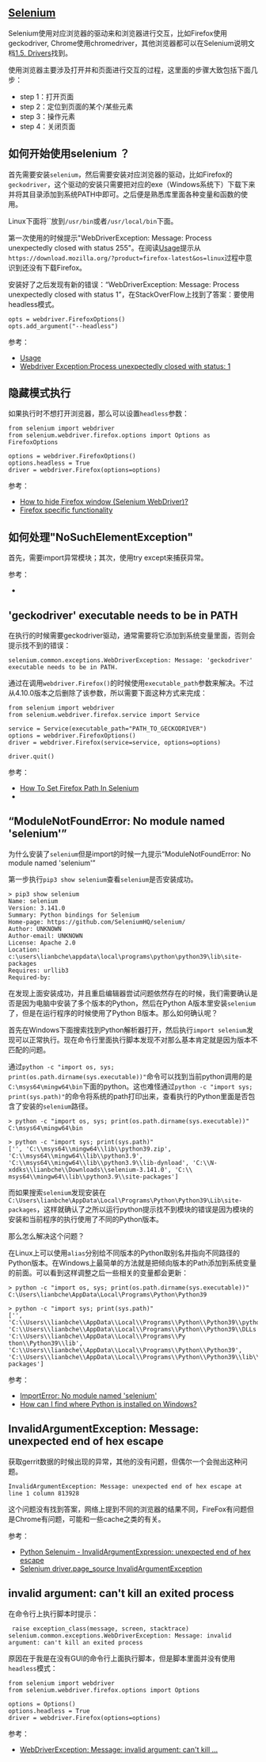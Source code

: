 ## [Selenium](https://selenium-python.readthedocs.io/)

Selenium使用对应浏览器的驱动来和浏览器进行交互，比如Firefox使用geckodriver, Chrome使用chromedriver，其他浏览器都可以在Selenium说明文档[1.5. Drivers](https://selenium-python.readthedocs.io/installation.html#drivers)找到。

使用浏览器主要涉及打开并和页面进行交互的过程，这里面的步骤大致包括下面几步：

- step 1：打开页面
- step 2：定位到页面的某个/某些元素
- step 3：操作元素
- step 4：关闭页面


## 如何开始使用selenium ？

首先需要安装`selenium`，然后需要安装对应浏览器的驱动，比如Firefox的`geckodriver`，这个驱动的安装只需要把对应的exe（Windows系统下）下载下来并将其目录添加到系统PATH中即可。之后便是熟悉库里面各种变量和函数的使用。

Linux下面将``放到`/usr/bin`或者`/usr/local/bin`下面。

第一次使用的时候提示"WebDriverException: Message: Process unexpectedly closed with status 255"。在阅读[Usage]()提示从`https://download.mozilla.org/?product=firefox-latest&os=linux`过程中意识到还没有下载Firefox。

安装好了之后发现有新的错误：“WebDriverException: Message: Process unexpectedly closed with status 1”，在StackOverFlow上找到了答案：要使用headless模式。

```
opts = webdriver.FirefoxOptions()
opts.add_argument("--headless")
```

参考：

- [Usage](https://firefox-source-docs.mozilla.org/testing/geckodriver/Usage.html#Running-Firefox-in-an-container-based-package)
- [Webdriver Exception:Process unexpectedly closed with status: 1](https://stackoverflow.com/questions/46809135/webdriver-exceptionprocess-unexpectedly-closed-with-status-1)


## 隐藏模式执行

如果执行时不想打开浏览器，那么可以设置`headless`参数：

```
from selenium import webdriver
from selenium.webdriver.firefox.options import Options as FirefoxOptions

options = webdriver.FirefoxOptions()
options.headless = True
driver = webdriver.Firefox(options=options)

```

参考：

- [How to hide Firefox window (Selenium WebDriver)?](https://www.tutorialspoint.com/how-to-hide-firefox-window-selenium-webdriver)
- [Firefox specific functionality](https://www.selenium.dev/documentation/webdriver/browsers/firefox/)


## 如何处理"NoSuchElementException"

首先，需要import异常模块；其次，使用try except来捕获异常。

参考：

- [](https://stackoverflow.com/questions/38022658/selenium-python-handling-no-such-element-exception)


## 'geckodriver' executable needs to be in PATH

在执行的时候需要geckodriver驱动，通常需要将它添加到系统变量里面，否则会提示找不到的错误：

```
selenium.common.exceptions.WebDriverException: Message: 'geckodriver' executable needs to be in PATH.
```

通过在调用`webdriver.Firefox()`的时候使用`executable_path`参数来解决。不过从4.10.0版本之后删除了该参数，所以需要下面这种方式来完成：

```
from selenium import webdriver
from selenium.webdriver.firefox.service import Service

service = Service(executable_path="PATH_TO_GECKODRIVER")
options = webdriver.FirefoxOptions()
driver = webdriver.Firefox(service=service, options=options)

driver.quit()
```

参考：

- [How To Set Firefox Path In Selenium](https://robots.net/software-and-applications/browsers-and-extensions/how-to-set-firefox-path-in-selenium/)
- [](https://stackoverflow.com/questions/76802588/python-selenium-unexpected-keyword-argument-executable-path)

## “ModuleNotFoundError: No module named 'selenium'”

为什么安装了`selenium`但是import的时候一九提示“ModuleNotFoundError: No module named 'selenium'”

第一步执行`pip3 show selenium`查看`selenium`是否安装成功。

```
> pip3 show selenium
Name: selenium
Version: 3.141.0
Summary: Python bindings for Selenium
Home-page: https://github.com/SeleniumHQ/selenium/
Author: UNKNOWN
Author-email: UNKNOWN
License: Apache 2.0
Location: c:\users\lianbche\appdata\local\programs\python\python39\lib\site-packages
Requires: urllib3
Required-by:
```

在发现上面安装成功，并且重启编辑器尝试问题依然存在的时候，我们需要确认是否是因为电脑中安装了多个版本的Python，然后在Python A版本里安装`selenium`了，但是在运行程序的时候使用了Python B版本。那么如何确认呢？

首先在Windows下面搜索找到Python解析器打开，然后执行`import selenium`发现可以正常执行。现在命令行里面执行脚本发现不对那么基本肯定就是因为版本不匹配的问题。

通过`python -c "import os, sys; print(os.path.dirname(sys.executable))"`命令可以找到当前python调用的是`C:\msys64\mingw64\bin`下面的python。这也难怪通过`python -c "import sys; print(sys.path)"`的命令将系统的path打印出来，查看执行的Python里面是否包含了安装的`selenium`路径。

```
> python -c "import os, sys; print(os.path.dirname(sys.executable))"
C:\msys64\mingw64\bin

> python -c "import sys; print(sys.path)"
['', 'C:\\msys64\\mingw64\\lib\\python39.zip', 'C:\\msys64\\mingw64\\lib\\python3.9', 'C:\\msys64\\mingw64\\lib\\python3.9\\lib-dynload', 'C:\\N-xddks\\lianbche\\Downloads\\selenium-3.141.0', 'C:\\
msys64\\mingw64\\lib\\python3.9\\site-packages']
```

而如果搜索`selenium`发现安装在`C:\Users\lianbche\AppData\Local\Programs\Python\Python39\Lib\site-packages`，这样就确认了之所以运行python提示找不到模块的错误是因为模块的安装和当前程序的执行使用了不同的Python版本。

那么怎么解决这个问题？

在Linux上可以使用`alias`分别给不同版本的Python取别名并指向不同路径的Python版本。在Windows上最简单的方法就是把倾向版本的Path添加到系统变量的前面。可以看到这样调整之后一些相关的变量都会更新：

```
> python -c "import os, sys; print(os.path.dirname(sys.executable))"
C:\Users\lianbche\AppData\Local\Programs\Python\Python39

> python -c "import sys; print(sys.path)"
['', 'C:\\Users\\lianbche\\AppData\\Local\\Programs\\Python\\Python39\\python39.zip', 'C:\\Users\\lianbche\\AppData\\Local\\Programs\\Python\\Python39\\DLLs', 'C:\\Users\\lianbche\\AppData\\Local\\Programs\\Py
thon\\Python39\\lib', 'C:\\Users\\lianbche\\AppData\\Local\\Programs\\Python\\Python39', 'C:\\Users\\lianbche\\AppData\\Local\\Programs\\Python\\Python39\\lib\\site-packages']
```


参考：

- [ImportError: No module named 'selenium'](https://stackoverflow.com/questions/31147660/importerror-no-module-named-selenium)
- [How can I find where Python is installed on Windows?](https://stackoverflow.com/questions/647515/how-can-i-find-where-python-is-installed-on-windows)


## InvalidArgumentException: Message: unexpected end of hex escape

获取gerrit数据的时候出现的异常，其他的没有问题，但偶尔一个会抛出这种问题。

```
InvalidArgumentException: Message: unexpected end of hex escape at line 1 column 813928
```

这个问题没有找到答案，网络上提到不同的浏览器的结果不同，FireFox有问题但是Chrome有问题，可能和一些cache之类的有关。

参考：

- [Python Selenuim - InvalidArgumentExpression: unexpected end of hex escape](https://stackoverflow.com/questions/65729386/python-selenuim-invalidargumentexpression-unexpected-end-of-hex-escape)
- [Selenium driver.page_source InvalidArgumentException](https://stackoverflow.com/questions/73606180/selenium-driver-page-source-invalidargumentexception)


##  invalid argument: can't kill an exited process

在命令行上执行脚本时提示：

```
 raise exception_class(message, screen, stacktrace)
selenium.common.exceptions.WebDriverException: Message: invalid argument: can't kill an exited process
```

原因在于我是在没有GUI的命令行上面执行脚本，但是脚本里面并没有使用`headless`模式：

```
from selenium import webdriver
from selenium.webdriver.firefox.options import Options

options = Options()
options.headless = True
driver = webdriver.Firefox(options=options)
```

参考：

- [WebDriverException: Message: invalid argument: can't kill ...](https://stackoverflow.com/questions/52534658/webdriverexception-message-invalid-argument-cant-kill-an-exited-process-with)